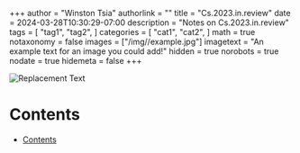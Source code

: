 +++
author = "Winston Tsia"
authorlink = ""
title = "Cs.2023.in.review"
date = 2024-03-28T10:30:29-07:00
description = "Notes on Cs.2023.in.review"
tags = [
    "tag1",
    "tag2",
]
categories = [
    "cat1",
    "cat2",
]
math = true
notaxonomy = false
images = ["/img/<folder>/example.jpg"]
imagetext = "An example text for an image you could add!"
hidden = true
norobots = true
nodate = true
hidemeta = false
+++

![Replacement Text](/rover/img/<topic>/<image>.png)

# Contents
- [Contents](#contents)

